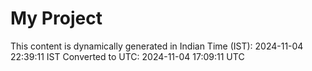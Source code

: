 # My Project

This content is dynamically generated in Indian Time (IST): 2024-11-04 22:39:11 IST
Converted to UTC: 2024-11-04 17:09:11 UTC
